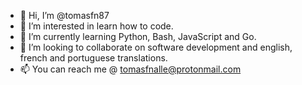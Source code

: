 - 👋 Hi, I’m @tomasfn87
- 👀 I’m interested in learn how to code.
- 🌱 I’m currently learning Python, Bash, JavaScript and Go.
- 💞️ I’m looking to collaborate on software development and english, french and portuguese translations. 
- 📫 You can reach me @ tomasfnalle@protonmail.com

<!---
tomasfn87/tomasfn87 is a ✨ special ✨ repository because its `README.md` (this file) appears on your GitHub profile.
You can click the Preview link to take a look at your changes.
--->
